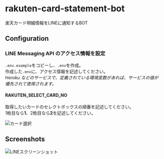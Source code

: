 # rakuten-card-statement-bot

楽天カード明細情報をLINEに通知するBOT

## Configuration
### LINE Messaging API のアクセス情報を設定

`.env.example`をコピーし、`.env`を作成。  
作成した`.env`に、アクセス情報を記述してください。  
_Heroku などのサービスで、定義されている環境変数があれば、サービスの値が優先されて使用されます。_

#### RAKUTEN_SELECT_CARD_NO

取得したいカードのセレクトボックスの順番を記述してください。  
1枚目なら**1**、2枚目なら**2**を記述してください。  

![カード選択](https://raw.githubusercontent.com/suhrr/readme-images/master/rakuten-card-statement-bot/select_card.png)

## Screenshots
![LINEスクリーンショット](https://raw.githubusercontent.com/suhrr/readme-images/master/rakuten-card-statement-bot/line_1.jpg)

